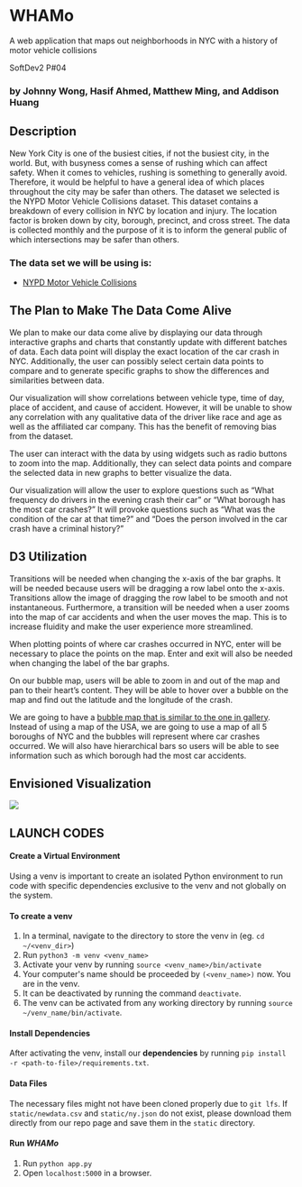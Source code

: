 # WHAMo
A web application that maps out neighborhoods in NYC with a history of motor vehicle collisions
         
SoftDev2  P#04
### by Johnny Wong, Hasif Ahmed, Matthew Ming, and Addison Huang

## Description
New York City is one of the busiest cities, if not the busiest city, in the world. But, with busyness comes a sense of rushing which can affect safety. When it comes to vehicles, rushing is something to generally avoid. Therefore, it would be helpful to have a general idea of which places throughout the city may be safer than others. 
The dataset we selected is the NYPD Motor Vehicle Collisions dataset. This dataset contains a breakdown of every collision in NYC by location and injury. The location factor is broken down by city, borough, precinct, and cross street. The data is collected monthly and the purpose of it is to inform the general public of which intersections may be safer than others. 
### The data set we will be using is:
- [NYPD Motor Vehicle Collisions](https://data.cityofnewyork.us/Public-Safety/NYPD-Motor-Vehicle-Collisions/h9gi-nx95?fbclid=IwAR1oCtMJ3B-d1bDWUMtCx0rau8BirVrvp1gHvMB2ZKpuilWwAzpQbXVy0rs)

## The Plan to Make The Data Come Alive
We plan to make our data come alive by displaying our data through interactive graphs and charts that constantly update with different batches of data. Each data point will display the exact location of the car crash in NYC. Additionally, the user can possibly select certain data points to compare and to generate specific graphs to show the differences and similarities between data.

Our visualization will show correlations between vehicle type, time of day, place of accident, and cause of accident. However, it will be unable to show any correlation with any qualitative data of the driver like race and age as well as the affiliated car company. This has the benefit of removing bias from the dataset.

The user can interact with the data by using widgets such as radio buttons to zoom into the map. Additionally, they can select data points and compare the selected data in new graphs to better visualize the data.

Our visualization will allow the user to explore questions such as “What frequency do drivers in the evening crash their car” or “What borough has the most car crashes?” It will provoke questions such as “What was the condition of the car at that time?” and “Does the person involved in the car crash have a criminal history?”

## D3 Utilization
Transitions will be needed when changing the x-axis of the bar graphs. It will be needed because users will be dragging a row label onto the x-axis. Transitions allow the image of dragging the row label to be smooth and not instantaneous. Furthermore, a transition will be needed when a user zooms into the map of car accidents and when the user moves the map. This is to increase fluidity and make the user experience more streamlined.

When plotting points of where car crashes occurred in NYC, enter will be necessary to place the points on the map. Enter and exit will also be needed when changing the label of the bar graphs.

On our bubble map, users will be able to zoom in and out of the map and pan to their heart’s content. They will be able to hover over a bubble on the map and find out the latitude and the longitude of the crash.

We are going to have a [bubble map that is similar to the one in gallery](https://observablehq.com/@d3/bubble-map). Instead of using a map of the USA, we are going to use a map of all 5 boroughs of NYC and the bubbles will represent where car crashes occurred. We will also have hierarchical bars so users will be able to see information such as which borough had the most car accidents.

## Envisioned Visualization
![](doc/visual.png)

## LAUNCH CODES
#### Create a Virtual Environment
Using a venv is important to create an isolated Python environment to run code with specific dependencies exclusive to the venv and not globally on the system.
#### To create a venv
1. In a terminal, navigate to the directory to store the venv in (eg. `cd ~/<venv_dir>`)
2. Run `python3 -m venv <venv_name>`
3. Activate your venv by running `source <venv_name>/bin/activate`
4. Your computer's name should be proceeded by `(<venv_name>)` now. You are in the venv.
5. It can be deactivated by running the command `deactivate`.
6. The venv can be activated from any working directory by running `source ~/venv_name/bin/activate`.
#### Install Dependencies
After activating the venv, install our __dependencies__ by running `pip install -r <path-to-file>/requirements.txt`.
#### Data Files
The necessary files might not have been cloned properly due to `git lfs`.
If `static/newdata.csv` and `static/ny.json` do not exist, please download them directly from our repo page and save them in the `static` directory. 
#### Run _WHAMo_
1. Run `python app.py`
2. Open `localhost:5000` in a browser.


